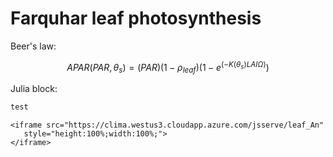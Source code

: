 # Farquhar leaf photosynthesis

Beer's law:

```math
APAR(PAR, \theta_s) = (PAR)(1 - \rho_{leaf})(1 - e^{(-K(\theta_s) LAI  \Omega)})
```

Julia block: 

```jl
test
```

```@raw html
<iframe src="https://clima.westus3.cloudapp.azure.com/jsserve/leaf_An"
   style="height:100%;width:100%;">
</iframe>
```

